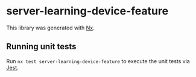 # server-learning-device-feature

This library was generated with [Nx](https://nx.dev).

## Running unit tests

Run `nx test server-learning-device-feature` to execute the unit tests via [Jest](https://jestjs.io).
